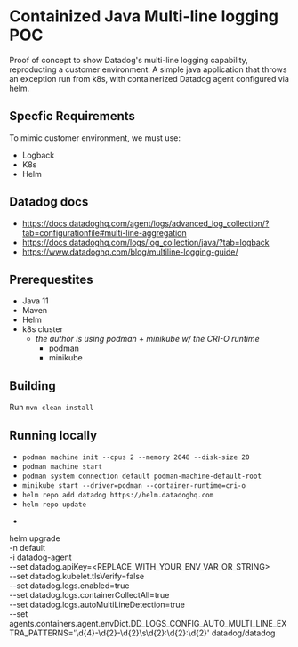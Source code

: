 # Containized Java Multi-line logging POC

Proof of concept to show Datadog's multi-line logging capability, reproducting
a customer environment. A simple java application that throws an exception run
from k8s, with containerized Datadog agent configured via helm.

## Specfic Requirements

To mimic customer environment, we must use:

- Logback
- K8s
- Helm

## Datadog docs

- <https://docs.datadoghq.com/agent/logs/advanced_log_collection/?tab=configurationfile#multi-line-aggregation>
- <https://docs.datadoghq.com/logs/log_collection/java/?tab=logback>
- <https://www.datadoghq.com/blog/multiline-logging-guide/>

## Prerequestites

- Java 11
- Maven
- Helm
- k8s cluster
  - _the author is using podman + minikube w/ the CRI-O runtime_
    - podman
    - minikube

## Building

Run `mvn clean install`

## Running locally

- `podman machine init --cpus 2 --memory 2048 --disk-size 20`
- `podman machine start`
- `podman system connection default podman-machine-default-root`
- `minikube start --driver=podman --container-runtime=cri-o`
- `helm repo add datadog https://helm.datadoghq.com`
- `helm repo update`
- ```bash

helm upgrade \
-n default \
-i datadog-agent \
--set datadog.apiKey=<REPLACE_WITH_YOUR_ENV_VAR_OR_STRING> \
--set datadog.kubelet.tlsVerify=false \
--set datadog.logs.enabled=true \
--set datadog.logs.containerCollectAll=true \
--set datadog.logs.autoMultiLineDetection=true \
--set agents.containers.agent.envDict.DD_LOGS_CONFIG_AUTO_MULTI_LINE_EXTRA_PATTERNS='\d{4}-\d{2}-\d{2}\s\d{2}:\d{2}:\d{2}' datadog/datadog
```
